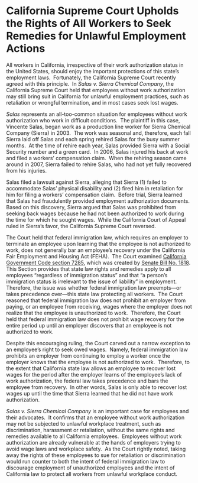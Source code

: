 # California Supreme Court Upholds the Rights of All Workers to Seek Remedies for Unlawful Employment Actions

All workers in California, irrespective of their work authorization status in the United States, should enjoy the important protections of this state’s employment laws.  Fortunately, the California Supreme Court recently agreed with this principle.  In _Salas v. Sierra Chemical Company_, the California Supreme Court held that employees without work authorization may still bring suit in California for unlawful employment practices, such as retaliation or wrongful termination, and in most cases seek lost wages. 

_Salas_ represents an all-too-common situation for employees without work authorization who work in difficult conditions.  The plaintiff in this case, Vincente Salas, began work as a production line worker for Sierra Chemical Company (Sierra) in 2003.  The work was seasonal and, therefore, each fall Sierra laid off Salas and each spring rehired Salas for the busy summer months.  At the time of rehire each year, Salas provided Sierra with a Social Security number and a green card.  In 2006, Salas injured his back at work and filed a workers’ compensation claim.  When the rehiring season came around in 2007, Sierra failed to rehire Salas, who had not yet fully recovered from his injuries.

Salas filed a lawsuit against Sierra, alleging that Sierra (1) failed to accommodate Salas’ physical disability and (2) fired him in retaliation for him for filing a workers’ compensation claim.  Before trial, Sierra learned that Salas had fraudulently provided employment authorization documents.  Based on this discovery, Sierra argued that Salas was prohibited from seeking back wages because he had not been authorized to work during the time for which he sought wages.  While the California Court of Appeal ruled in Sierra’s favor, the California Supreme Court reversed.

The Court held that federal immigration law, which requires an employer to terminate an employee upon learning that the employee is not authorized to work, does not generally bar an employee’s recovery under the California Fair Employment and Housing Act (FEHA).  The Court examined [California Government Code section 7285](http://leginfo.legislature.ca.gov/faces/codes_displayText.xhtml?lawCode=GOV&division=7.&title=1.&part=&chapter=17.3.&article=), which was created by [Senate Bill No. 1818](http://leginfo.legislature.ca.gov/faces/billNavClient.xhtml?bill_id=200120020SB1818&search_keywords=).  This Section provides that state law rights and remedies apply to all employees “regardless of immigration status” and that “a person’s immigration status is irrelevant to the issue of liability” in employment.  Therefore, the issue was whether federal immigration law preempts—or takes precedence over—this state law protecting all workers.  The Court reasoned that federal immigration law does not prohibit an employer from paying, or an employee from receiving, wages where the employer does not realize that the employee is unauthorized to work.  Therefore, the Court held that federal immigration law does not prohibit wage recovery for the entire period up until an employer discovers that an employee is not authorized to work.

Despite this encouraging ruling, the Court carved out a narrow exception to an employee’s right to seek owed wages.  Namely, federal immigration law prohibits an employer from continuing to employ a worker once the employer knows that the employee is not authorized to work.  Therefore, to the extent that California state law allows an employee to recover lost wages for the period after the employer learns of the employee’s lack of work authorization, the federal law takes precedence and bars the employee from recovery.  In other words, Salas is only able to recover lost wages up until the time that Sierra learned that he did not have work authorization.

_Salas v. Sierra Chemical Company_ is an important case for employees and their advocates.  It confirms that an employee without work authorization may not be subjected to unlawful workplace treatment, such as discrimination, harassment or retaliation, without the same rights and remedies available to all California employees.  Employees without work authorization are already vulnerable at the hands of employers trying to avoid wage laws and workplace safety.  As the Court rightly noted, taking away the rights of these employees to sue for retaliation or discrimination would run counter to both the intent of federal immigration law to discourage employment of unauthorized employees and the intent of California law to protect all workers from unlawful workplace conduct.